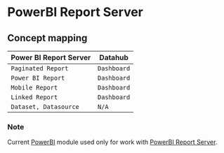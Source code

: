 # PowerBI Report Server

## Concept mapping 

| Power BI Report Server    | Datahub             |                                                                                               
| ------------------------- | ------------------- |
| `Paginated Report`        | `Dashboard`         |
| `Power BI Report`         | `Dashboard`         |
| `Mobile Report`           | `Dashboard`         |
| `Linked Report`           | `Dashboard`         |
| `Dataset, Datasource`     | `N/A`               |

### Note

Current [PowerBI](https://powerbi.microsoft.com/en-us/what-is-power-bi/) module used only for work with [PowerBI Report Server](https://powerbi.microsoft.com/en-us/report-server/).
